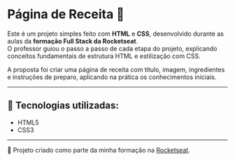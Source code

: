 # Página de Receita 🍝

Este é um projeto simples feito com **HTML** e **CSS**, desenvolvido durante as aulas da **formação Full Stack da Rocketseat**.  
O professor guiou o passo a passo de cada etapa do projeto, explicando conceitos fundamentais de estrutura HTML e estilização com CSS.

A proposta foi criar uma página de receita com título, imagem, ingredientes e instruções de preparo, aplicando na prática os conhecimentos iniciais.

---

## 🚀 Tecnologias utilizadas:
- HTML5
- CSS3

---

🔗 Projeto criado como parte da minha formação na [Rocketseat](https://www.rocketseat.com.br).
